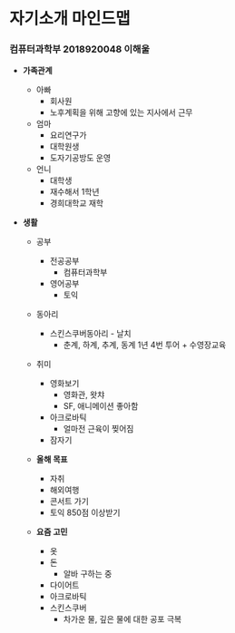 # 자기소개 마인드맵
### 컴퓨터과학부 2018920048 이해울 

* **가족관계** 
  * 아빠
    * 회사원
    * 노후계획을 위해 고향에 있는 지사에서 근무
  * 엄마
    * 요리연구가
    * 대학원생
    * 도자기공방도 운영
  * 언니
    * 대학생 
    * 재수해서 1학년
    * 경희대학교 재학
  
* **생활**
  * 공부
    * 전공공부 
      * 컴퓨터과학부
    * 영어공부
      * 토익
  * 동아리
    * 스킨스쿠버동아리 - 날치
      * 춘계, 하계, 추계, 동계 1년 4번 투어 + 수영장교육
  * 취미
    * 영화보기
      * 영화관, 왓챠
      * SF, 애니메이션 좋아함
    * 아크로바틱
      * 얼마전 근육이 찢어짐
    * 잠자기 
  
  * **올해 목표**
    * 자취
    * 해외여행
    * 콘서트 가기
    * 토익 850점 이상받기
  
  * **요즘 고민**
    * 옷
    * 돈
      * 알바 구하는 중
    * 다이어트
    * 아크로바틱 
    * 스킨스쿠버
      * 차가운 물, 깊은 물에 대한 공포 극복
    
  
